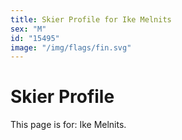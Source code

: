 ```yaml
---
title: Skier Profile for Ike Melnits
sex: "M"
id: "15495"
image: "/img/flags/fin.svg" 
---
```


# Skier Profile

This page is for: Ike Melnits.
    